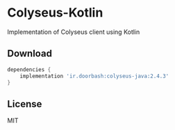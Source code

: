 # Colyseus-Kotlin

Implementation of Colyseus client using Kotlin

## Download

```groovy
dependencies {
    implementation 'ir.doorbash:colyseus-java:2.4.3'
}
```
## License

MIT
